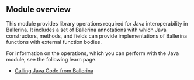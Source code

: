## Module overview

This module provides library operations required for Java interoperability in Ballerina. It includes a set of
 Ballerina annotations with which Java constructors, methods, and fields can provide implementations of Ballerina
  functions with external function bodies.

For information on the operations, which you can perform with the Java module, see the following learn page.
- [Calling Java Code from Ballerina](https://ballerina.io/learn/user-guide/interoperability/calling-java-code-from-ballerina/)

